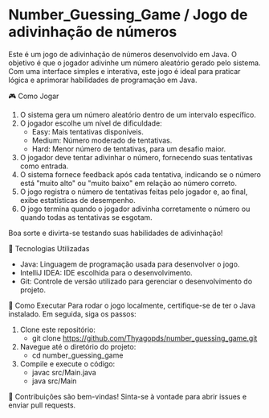 # Number_Guessing_Game / Jogo de adivinhação de números

Este é um jogo de adivinhação de números desenvolvido em Java. O objetivo é que o jogador adivinhe um número aleatório gerado pelo sistema. Com uma interface simples e interativa, este jogo é ideal para praticar lógica e aprimorar habilidades de programação em Java.

🎮 Como Jogar
1. O sistema gera um número aleatório dentro de um intervalo específico.
2. O jogador escolhe um nível de dificuldade:
   - Easy: Mais tentativas disponíveis.
   - Medium: Número moderado de tentativas.
   - Hard: Menor número de tentativas, para um desafio maior.
3. O jogador deve tentar adivinhar o número, fornecendo suas tentativas como entrada.
4. O sistema fornece feedback após cada tentativa, indicando se o número está "muito alto" ou "muito baixo" em relação ao número correto.
5. O jogo registra o número de tentativas feitas pelo jogador e, ao final, exibe estatísticas de desempenho.
6. O jogo termina quando o jogador adivinha corretamente o número ou quando todas as tentativas se esgotam.
   
Boa sorte e divirta-se testando suas habilidades de adivinhação!

🚀 Tecnologias Utilizadas
- Java: Linguagem de programação usada para desenvolver o jogo.
- IntelliJ IDEA: IDE escolhida para o desenvolvimento.
- Git: Controle de versão utilizado para gerenciar o desenvolvimento do projeto.

🔧 Como Executar
Para rodar o jogo localmente, certifique-se de ter o Java instalado. Em seguida, siga os passos:

1. Clone este repositório:
      - git clone https://github.com/Thyagopds/number_guessing_game.git
3. Navegue até o diretório do projeto:
     - cd number_guessing_game
3. Compile e execute o código:
     - javac src/Main.java
     - java src/Main
 
🤝 Contribuições são bem-vindas! Sinta-se à vontade para abrir issues e enviar pull requests.
